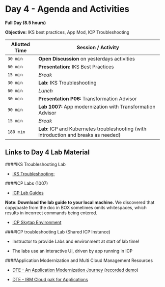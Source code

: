 # Day 4 - Agenda and Activities

**Full Day (8.5 hours)**

**Objective:** IKS best practices, App Mod, ICP Troubleshooting


Allotted Time | Session / Activity 
-------|-------------------
`30 min`  | **Open Discussion** on yesterdays activities
`60 min`  | **Presentation:** IKS Best Practices
`15 min`  | *Break* 
`30 min`  | **Lab:** IKS Troubleshooting
`60 min`  | *Lunch*
`30 min`  | **Presentation P06:** Transformation Advisor
`90 min`  | **Lab 1007:** App modernization with Transformation Advisor 
`15 min`  | *Break* 
`180 min` | **Lab:** ICP and Kubernetes troubleshooting (with introduction and breaks as needed)


## **Links to Day 4 Lab Material**

####IKS Troubleshooting Lab
  - [IKS Troubleshooting:](https://cloud.ibm.com/docs/containers?topic=containers-cs_troubleshoot_debug_ingress#step-1-run-ingress-tests-in-the-ibm-cloud-kubernetes-service-diagnostics-and-debug-tool)
  
####ICP Labs (1007)
  - [ICP Lab Guides](https://ibm.box.com/v/IBM-Cloud-Private-Labs)

  **Note: Download the lab guide to your local machine.** We discovered that copy/paste from the doc in BOX sometimes omits whitespaces, which results in incorrect commands being entered. 
  
  
  - [ICP Skytap Environment](http://ibm.biz/icplabs-ap1) 
  
  
####ICP troubleshooting Lab (Shared ICP Instance)
  - Instructor to provide Labs and environment at start of lab time!
  
  - The labs use an interactive UI, driven by app running in ICP


####Application Modernization and Multi Cloud Management Resources

  - [DTE - An Application Modernization Journey (recorded demo)](https://youtu.be/oidGAeEaVj0)
  
  - [DTE - IBM Cloud pak for Applications](https://ibm-dte-staging.mybluemix.net/ibm-cloud-application-platform)

  